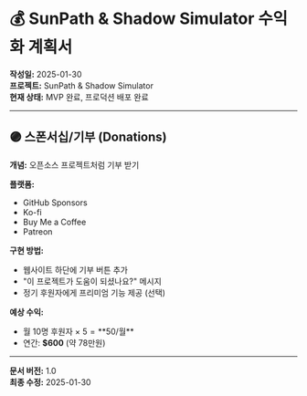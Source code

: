 # 💰 SunPath & Shadow Simulator 수익화 계획서

**작성일:** 2025-01-30  
**프로젝트:** SunPath & Shadow Simulator  
**현재 상태:** MVP 완료, 프로덕션 배포 완료

---

## 🟣 스폰서십/기부 (Donations)

**개념:** 오픈소스 프로젝트처럼 기부 받기

**플랫폼:**
- GitHub Sponsors
- Ko-fi
- Buy Me a Coffee
- Patreon

**구현 방법:**
- 웹사이트 하단에 기부 버튼 추가
- "이 프로젝트가 도움이 되셨나요?" 메시지
- 정기 후원자에게 프리미엄 기능 제공 (선택)

**예상 수익:**
- 월 10명 후원자 × $5 = **$50/월**
- 연간: **$600** (약 78만원)

---

**문서 버전:** 1.0  
**최종 수정:** 2025-01-30
